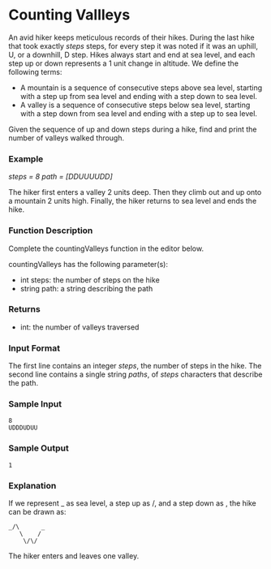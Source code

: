 # Counting Vallleys

An avid hiker keeps meticulous records of their hikes. During the last hike that took exactly *steps* steps, for every step it was noted if it was an uphill, U, or a downhill, D step. Hikes always start and end at sea level, and each step up or down represents a 1 unit change in altitude. We define the following terms:

- A mountain is a sequence of consecutive steps above sea level, starting with a step up from sea level and ending with a step down to sea level.
- A valley is a sequence of consecutive steps below sea level, starting with a step down from sea level and ending with a step up to sea level.

Given the sequence of up and down steps during a hike, find and print the number of valleys walked through.

### Example

*steps = 8 path = [DDUUUUDD]*

The hiker first enters a valley 2 units deep. Then they climb out and up onto a mountain 2 units high. Finally, the hiker returns to sea level and ends the hike.

### Function Description

Complete the countingValleys function in the editor below.

countingValleys has the following parameter(s):

- int steps: the number of steps on the hike
- string path: a string describing the path

### Returns

- int: the number of valleys traversed

### Input Format

The first line contains an integer *steps*, the number of steps in the hike.
The second line contains a single string *paths*, of *steps* characters that describe the path.

### Sample Input

	8
	UDDDUDUU

### Sample Output

	1

### Explanation

If we represent _ as sea level, a step up as /, and a step down as \, the hike can be drawn as:

	_/\      _
	   \    /
	    \/\/

The hiker enters and leaves one valley.
